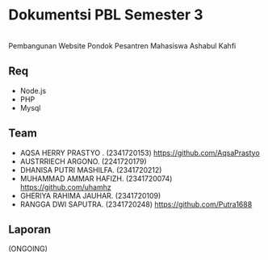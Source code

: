 # Dokumentsi PBL Semester 3
<br> Pembangunan Website Pondok Pesantren Mahasiswa Ashabul Kahfi <br>

## Req
- Node.js
- PHP
- Mysql

## Team
- AQSA HERRY PRASTYO . (2341720153) https://github.com/AqsaPrastyo
- AUSTRRIECH ARGONO. (2241720179) 
- DHANISA PUTRI MASHILFA. (2341720212) 
- MUHAMMAD AMMAR HAFIZH. (2341720074) https://github.com/uhamhz
- GHERIYA RAHIMA JAUHAR. (2341720109) 
- RANGGA DWI SAPUTRA. (2341720248) https://github.com/Putra1688

## Laporan
(ONGOING) 